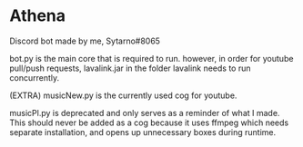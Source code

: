 # Athena
Discord bot made by me, Sytarno#8065

bot.py is the main core that is required to run. 
however, in order for youtube pull/push requests, lavalink.jar in the folder lavalink needs to run concurrently.

(EXTRA)
musicNew.py is the currently used cog for youtube.

musicPl.py is deprecated and only serves as a reminder of what I made. 
This should never be added as a cog because it uses ffmpeg which needs separate installation, and opens up unnecessary boxes during runtime.

